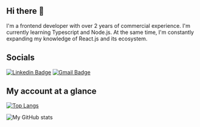 ## Hi there 👋

I'm a frontend developer with over 2 years of commercial experience. I'm currently learning Typescript and Node.js. At the same time, I'm constantly expanding my knowledge of React.js and its ecosystem.

## Socials

[![Linkedin Badge](https://img.shields.io/badge/-LinkedIn-blue?style=flat-square&logo=Linkedin&logoColor=white&link=https://www.linkedin.com/in/s%C5%82awomir-kopaczewski-1474b315b/)](https://www.linkedin.com/in/s%C5%82awomir-kopaczewski-1474b315b/)
[![Gmail Badge](https://img.shields.io/badge/-Gmail-c14438?style=flat-square&logo=Gmail&logoColor=white&link=mailto:slawekkopaczewski@gmail.com)](mailto:slawekkopaczewski@gmail.com)
 
 ## My account at a glance
 
 [![Top Langs](https://github-readme-stats.vercel.app/api/top-langs/?username=koopeek&layout=compact)](https://github.com/koopeek/github-readme-stats)

 <img align="left" alt="My GitHub stats" src="https://github-readme-stats.vercel.app/api?username=koopeek&count_private=true" />
